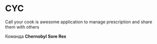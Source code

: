 # CYC
Call your cook is awesome application to manage prescription and share them with others

Команда __Chernobyl Sore Rex__
